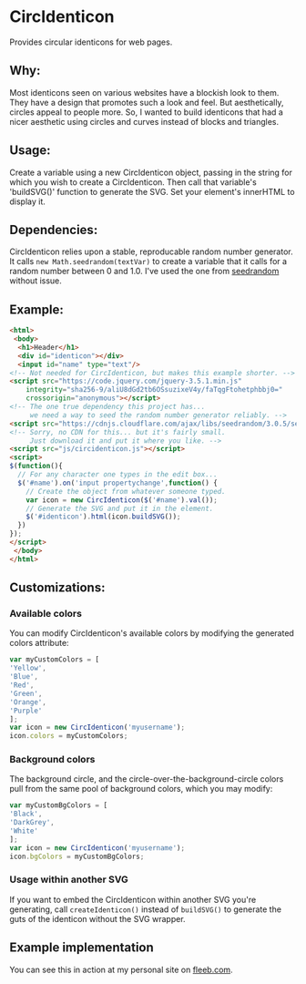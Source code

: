 # CircIdenticon
Provides circular identicons for web pages.

## Why:

Most identicons seen on various websites have a blockish look to them.  They have a design that promotes such a look
and feel.  But aesthetically, circles appeal to people more.  So, I wanted to build identicons that had a nicer aesthetic
using circles and curves instead of blocks and triangles.

## Usage:

Create a variable using a new CircIdenticon object, passing in the string for which you wish to create a CircIdenticon.
Then call that variable's 'buildSVG()' function to generate the SVG.  Set your element's innerHTML to display it.


## Dependencies:

CircIdenticon relies upon a stable, reproducable random number generator.  It calls `new Math.seedrandom(textVar)` to create
a variable that it calls for a random number between 0 and 1.0.  I've used the one from [seedrandom](https://github.com/davidbau/seedrandom) without issue.

## Example:

```html
<html>
 <body>
  <h1>Header</h1>
  <div id="identicon"></div>
  <input id="name" type="text"/>
<!-- Not needed for CircIdenticon, but makes this example shorter. -->
<script src="https://code.jquery.com/jquery-3.5.1.min.js"
	integrity="sha256-9/aliU8dGd2tb6OSsuzixeV4y/faTqgFtohetphbbj0="
	crossorigin="anonymous"></script>
<!-- The one true dependency this project has...
	 we need a way to seed the random number generator reliably. -->
<script src="https://cdnjs.cloudflare.com/ajax/libs/seedrandom/3.0.5/seedrandom.min.js"></script>
<!-- Sorry, no CDN for this... but it's fairly small.
	 Just download it and put it where you like. -->
<script src="js/circidenticon.js"></script>
<script>
$(function(){
  // For any character one types in the edit box...
  $('#name').on('input propertychange',function() {
    // Create the object from whatever someone typed.
    var icon = new CircIdenticon($('#name').val());
    // Generate the SVG and put it in the element.
    $('#identicon').html(icon.buildSVG());
  })
});
</script>
 </body>
</html>
```

## Customizations:

### Available colors

You can modify CircIdenticon's available colors by modifying the generated colors attribute:

```javascript
var myCustomColors = [
'Yellow',
'Blue',
'Red',
'Green',
'Orange',
'Purple'
];
var icon = new CircIdenticon('myusername');
icon.colors = myCustomColors;
```

### Background colors

The background circle, and the circle-over-the-background-circle colors pull from the same pool of background colors,
which you may modify:

```javascript
var myCustomBgColors = [
'Black',
'DarkGrey',
'White'
];
var icon = new CircIdenticon('myusername');
icon.bgColors = myCustomBgColors;
```

### Usage within another SVG

If you want to embed the CircIdenticon within another SVG you're generating, call `createIdenticon()` instead of `buildSVG()`
to generate the guts of the identicon without the SVG wrapper.

## Example implementation

You can see this in action at my personal site on [fleeb.com](https://www.fleeb.com/circidenticon/).

